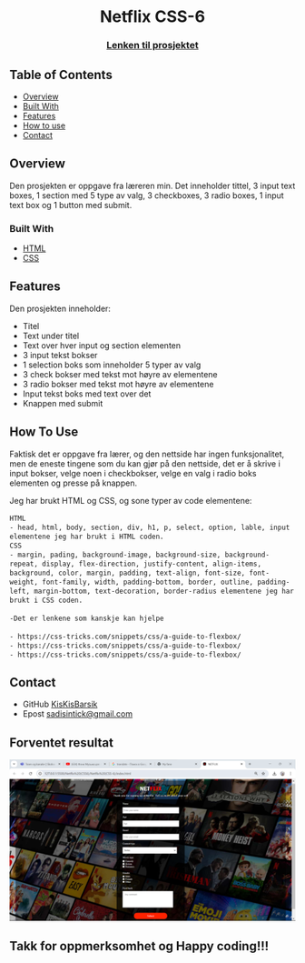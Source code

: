 
<h1 align="center">Netflix CSS-6</h1>
<div align="center">
  <h3>
    <a href="https://kiskisbarsik.github.io/Netflix/">
      Lenken til prosjektet
    </a>
  </h3>
</div>
<!-- TABLE OF CONTENTS -->

## Table of Contents

- [Overview](#overview)
- [Built With](#built-with)
- [Features](#features)
- [How to use](#how-to-use)
- [Contact](#contact)

<!-- OVERVIEW -->
## Overview
Den prosjekten er oppgave fra læreren min. Det inneholder tittel, 3 input text boxes, 1 section med 5 type av valg, 3 checkboxes, 3 radio boxes, 1 input text box og 1 button med submit. 

### Built With
- [HTML](https://www.w3schools.com/html/)
- [CSS](https://www.w3schools.com/css/default.asp)

## Features
Den prosjekten inneholder:
- Titel 
- Text under titel
- Text over hver input og section elementen
- 3 input tekst bokser
- 1 selection boks som inneholder 5 typer av valg
- 3 check bokser med tekst mot høyre av elementene
- 3 radio bokser med tekst mot høyre av elementene
- Input tekst boks med text over det
- Knappen med submit

## How To Use

Faktisk det er oppgave fra lærer, og den nettside har ingen funksjonalitet, men de eneste tingene som du kan gjør på den nettside, det er å skrive i input bokser, velge noen i checkbokser, velge en valg i radio boks elementen og presse på knappen.

Jeg har brukt HTML og CSS, og sone typer av code elementene:

```
HTML 
- head, html, body, section, div, h1, p, select, option, lable, input elementene jeg har brukt i HTML coden.
CSS 
- margin, pading, background-image, background-size, background-repeat, display, flex-direction, justify-content, align-items, background, color, margin, padding, text-align, font-size, font-weight, font-family, width, padding-bottom, border, outline, padding-left, margin-bottom, text-decoration, border-radius elementene jeg har brukt i CSS coden.

-Det er lenkene som kanskje kan hjelpe

- https://css-tricks.com/snippets/css/a-guide-to-flexbox/
- https://css-tricks.com/snippets/css/a-guide-to-flexbox/
- https://css-tricks.com/snippets/css/a-guide-to-flexbox/

```

## Contact
- GitHub [KisKisBarsik](https://github.com/KisKisBarsik)
- Epost [sadisintick@gmail.com](mailto:sadisintick@gmail.com)



## Forventet resultat

![Image_1](Skjermbilde%202024-09-28%20081523.png)

## Takk for oppmerksomhet og Happy coding!!!